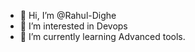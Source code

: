- 👋 Hi, I’m @Rahul-Dighe
- 👀 I’m interested in Devops
- 🌱 I’m currently learning Advanced tools.
<!---
Rahul-Dighe/Rahul-Dighe is a ✨ special ✨ repository because its `README.md` (this file) appears on your GitHub profile.
You can click the Preview link to take a look at your changes.
--->
